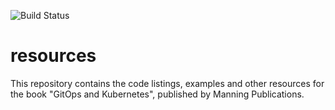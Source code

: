 ![Build Status](https://github.com/albrechtotto/git-ops-and-kubernetes/.github/workflows/codacy.yaml/badge.svg)

# resources
This repository contains the code listings, examples and other resources for the book "GitOps and Kubernetes", published by Manning Publications.
